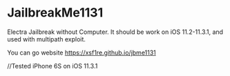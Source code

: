 # JailbreakMe1131
Electra Jailbreak without Computer.
It should be work on iOS 11.2-11.3.1, and used with multipath exploit.

You can go website 
https://xsf1re.github.io/jbme1131

//Tested 
iPhone 6S on iOS 11.3.1

